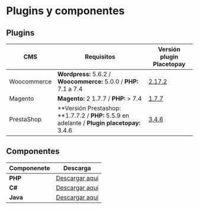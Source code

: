 # Plugins y componentes

## Plugins


CMS | Requisitos  | Versión plugin Placetopay 
---------|----------|---------
 Woocommerce |**Wordpress:** 5.6.2 / **Woocommerce:** 5.0.0 / **PHP:** 7.1 a 7.4 | [2.17.2](https://dev.placetopay.com/web/wp-content/uploads/2021/03/woocommerce-gateway-placetopay-2.17.2.zip)
 Magento | **Magento:** 2 1.7.7 / **PHP:** > 7.4  | [1.7.7](https://dev.placetopay.com/web/wp-content/uploads/2021/03/magento2-placetopay-1.7.7.zip)
 PrestaShop | **Versión Prestashop: **1.7.7.2 / **PHP:** 5.5.9 en adelante / **Plugin placetopay:** 3.4.6 | [3.4.6](https://dev.placetopay.com/web/wp-content/uploads/2021/03/placetopaypayment_3.4.7.zip)


 ## Componentes

Componenete | Descarga
------------|---------
**PHP** | [Descargar aquí](https://github.com/dnetix/redirection)| 
**C#** |  [Descargar aquí](https://github.com/placetopay/redirection-csharp-sdk) |
**Java**  | [Descargar aquí](https://github.com/placetopay/java-placetopay) |
